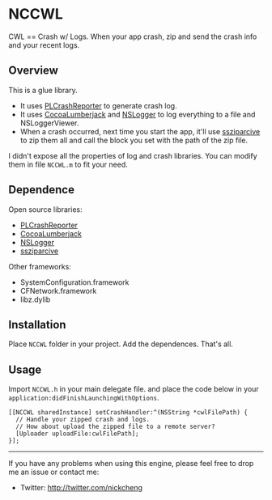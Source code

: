 # NCCWL #

CWL == Crash w/ Logs. When your app crash, zip and send the crash info and your recent logs.

## Overview ##

This is a glue library. 

* It uses [PLCrashReporter](https://code.google.com/p/plcrashreporter/) to generate crash log. 
* It uses [CocoaLumberjack](https://github.com/robbiehanson/CocoaLumberjack) and [NSLogger](https://github.com/fpillet/NSLogger) to log everything to a file and NSLoggerViewer.
* When a crash occurred, next time you start the app, it'll use [ssziparcive](https://github.com/soffes/ssziparchive) to zip them all and call the block you set with the path of the zip file.

I didn't expose all the properties of log and crash libraries. You can modify them in file ```NCCWL.m``` to fit your need. 

## Dependence ##

Open source libraries:

* [PLCrashReporter](https://code.google.com/p/plcrashreporter/)
* [CocoaLumberjack](https://github.com/robbiehanson/CocoaLumberjack)
* [NSLogger](https://github.com/fpillet/NSLogger)
* [ssziparcive](https://github.com/soffes/ssziparchive)

Other frameworks:

* SystemConfiguration.framework
* CFNetwork.framework
* libz.dylib

## Installation ##

Place ```NCCWL``` folder in your project. Add the dependences. That's all.

## Usage ##

Import ```NCCWL.h``` in your main delegate file. and place the code below in your ```application:didFinishLaunchingWithOptions```.

```
[[NCCWL sharedInstance] setCrashHandler:^(NSString *cwlFilePath) {
  // Handle your zipped crash and logs.
  // How about upload the zipped file to a remote server?
  [Uploader uploadFile:cwlFilePath];
}];
```

----

If you have any problems when using this engine, please feel free to drop me an issue or contact me:

* Twitter: <http://twitter.com/nickcheng>
